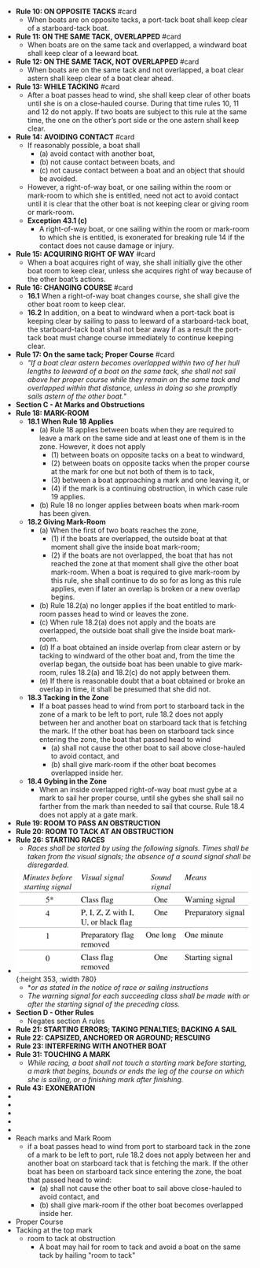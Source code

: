 - **Rule 10: ON OPPOSITE TACKS** #card
	- When boats are on opposite tacks, a port-tack boat shall keep clear
	  of a starboard-tack boat.
- **Rule 11: ON THE SAME TACK, OVERLAPPED** #card
	- When boats are on the same tack and overlapped, a windward boat
	  shall keep clear of a leeward boat.
- **Rule 12: ON THE SAME TACK, NOT OVERLAPPED** #card
	- When boats are on the same tack and not overlapped, a boat clear
	  astern shall keep clear of a boat clear ahead.
- **Rule 13: WHILE TACKING** #card
	- After a boat passes head to wind, she shall keep clear of other boats until she is on a close-hauled course. During that time rules 10, 11 and 12 do not apply. If two boats are subject to this rule at the same time, the one on the other’s port side or the one astern shall keep clear.
- **Rule 14: AVOIDING CONTACT** #card
	- If reasonably possible, a boat shall
		- (a) avoid contact with another boat,
		- (b) not cause contact between boats, and
		- (c) not cause contact between a boat and an object that should be avoided.
	- However, a right-of-way boat, or one sailing within the room or mark-room to which she is entitled, need not act to avoid contact until it is clear that the other boat is not keeping clear or giving room or mark-room.
	- **Exception 43.1 (c)**
		- A right-of-way boat, or one sailing within the room or mark-room to which she is entitled, is exonerated for breaking rule 14 if the contact does not cause damage or injury.
- **Rule 15: ACQUIRING RIGHT OF WAY** #card
	- When a boat acquires right of way, she shall initially give the other boat room to keep clear, unless she acquires right of way because of the other boat’s actions.
- **Rule 16: CHANGING COURSE** #card
	- **16.1** When a right-of-way boat changes course, she shall give the other boat room to keep clear.
	- **16.2** In addition, on a beat to windward when a port-tack boat is keeping clear by sailing to pass to leeward of a starboard-tack boat, the starboard-tack boat shall not bear away if as a result the port-tack boat must change course immediately to continue keeping clear.
- **Rule 17: On the same tack; Proper Course** #card
	- *"If a boat clear astern becomes overlapped within two of her hull lengths to leeward of a boat on the same tack, she shall not sail above her proper course while they remain on the same tack and overlapped within that distance, unless in doing so she promptly sails astern of the other boat."*
- **Section C - At Marks and Obstructions**
- **Rule 18: MARK-ROOM**
	- **18.1 When Rule 18 Applies**
		- (a) Rule 18 applies between boats when they are required to leave a mark on the same side and at least one of them is in the zone. However, it does not apply
			- (1) between boats on opposite tacks on a beat to windward,
			- (2) between boats on opposite tacks when the proper course at the mark for one but not both of them is to tack,
			- (3) between a boat approaching a mark and one leaving it, or
			- (4) if the mark is a continuing obstruction, in which case rule 19 applies.
		- (b) Rule 18 no longer applies between boats when mark-room has been given.
	- **18.2 Giving Mark-Room**
		- (a) When the first of two boats reaches the zone,
			- (1) if the boats are overlapped, the outside boat at that moment shall give the inside boat mark-room;
			- (2) if the boats are not overlapped, the boat that has not reached the zone at that moment shall give the other boat mark-room. When a boat is required to give mark-room by this rule, she shall continue to do so for as long as this rule applies, even if later an overlap is broken or a new overlap begins.
		- (b) Rule 18.2(a) no longer applies if the boat entitled to mark-room passes head to wind or leaves the zone.
		- (c) When rule 18.2(a) does not apply and the boats are overlapped, the outside boat shall give the inside boat mark-room.
		- (d) If a boat obtained an inside overlap from clear astern or by tacking to windward of the other boat and, from the time the overlap began, the outside boat has been unable to give mark-room, rules 18.2(a) and 18.2(c) do not apply between them.
		- (e) If there is reasonable doubt that a boat obtained or broke an
		  overlap in time, it shall be presumed that she did not.
	- **18.3 Tacking in the Zone**
		- If a boat passes head to wind from port to starboard tack in the zone of a mark to be left to port, rule 18.2 does not apply between her and another boat on starboard tack that is fetching the mark. If the other boat has been on starboard tack since entering the zone, the boat that passed head to wind
			- (a) shall not cause the other boat to sail above close-hauled to avoid contact, and
			- (b) shall give mark-room if the other boat becomes overlapped inside her.
	- **18.4 Gybing in the Zone**
		- When an inside overlapped right-of-way boat must gybe at a mark to sail her proper course, until she gybes she shall sail no farther from the mark than needed to sail that course. Rule 18.4 does not apply at a gate mark.
- **Rule 19: ROOM TO PASS AN OBSTRUCTION**
- **Rule 20: ROOM TO TACK AT AN OBSTRUCTION**
- **Rule 26: STARTING RACES**
	- *Races shall be started by using the following signals. Times shall be taken from the visual signals; the absence of a sound signal shall be disregarded.*
- ![image.png](../assets/image_1747329128764_0.png){:height 353, :width 780}
	- **or as stated in the notice of race or sailing instructions*
	- *The warning signal for each succeeding class shall be made with or after the starting signal of the preceding class.*
- **Section D - Other Rules**
	- Negates section A rules
- **Rule 21: STARTING ERRORS; TAKING PENALTIES; BACKING A SAIL**
- **Rule 22: CAPSIZED, ANCHORED OR AGROUND; RESCUING**
- **Rule 23: INTERFERING WITH ANOTHER BOAT**
- **Rule 31: TOUCHING A MARK**
	- *While racing, a boat shall not touch a starting mark before starting, a mark that begins, bounds or ends the leg of the course on which she is sailing, or a finishing mark after finishing.*
- **Rule 43: EXONERATION**
-
-
-
-
-
- Reach marks and Mark Room
	- if a boat passes head to wind from port to starboard tack in the zone of a mark to be left to port, rule 18.2 does not apply between her and another boat on starboard tack that is fetching the mark. If the other boat has been on starboard tack since entering the zone, the boat that passed head to wind:
		- (a) shall not cause the other boat to sail above close-hauled to avoid contact, and
		- (b) shall give mark-room if the other boat becomes overlapped inside her.
- Proper Course
- Tacking at the top mark
	- room to tack at obstruction
		- A boat may hail for room to tack and avoid a boat on the same tack by hailing "room to tack"